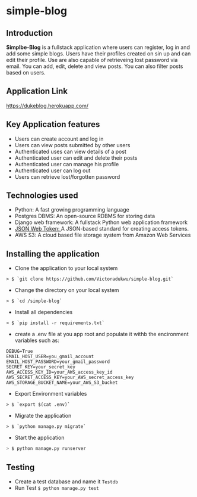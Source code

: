 # simple-blog

## Introduction
**Simplbe-Blog** is a fullstack application where users can register, log in and add some simple blogs. Users have their profiles created on sin up and can edit their profile. Use are also capable of retrieveing lost password via email. You can add, edit, delete and view posts. You can also filter posts based on users.
## __Application Link__
https://dukeblog.herokuapp.com/

## Key Application features  
* Users can create account and log in
* Users can view posts submitted by other users
* Authenticated uses can view details of a post
* Authenticated user can edit and delete their posts
* Authenticated user can manage his profile
* Authenticated user can log out
* Users can retrieve lost/forgotten password

## Technologies used
* Python: A fast growing programming language
* Postgres DBMS: An open-source RDBMS for storing data
* Django web framework: A fullstack Python web application framework
* <a href ="https://jwt.io/">JSON Web Token: </a> A JSON-based standard for creating access tokens.
* AWS S3: A cloud based file storage system from Amazon Web Services


## Installing the application 

* Clone the application to your local system
```Sh
> $ `git clone https://github.com/Victoradukwu/simple-blog.git`
```
* Change the directory on your local system
```Sh
> $ `cd /simple-blog`
```
* Install all dependencies
```Sh
> $ `pip install -r requirements.txt`
```
* create a .env file at you app root and populate it withb the encironment variables such as:
```Sh
DEBUG=True
EMAIL_HOST_USER=you_gmail_account
EMAIL_HOST_PASSWORD=your_gmail_password
SECRET_KEY=your_secret_key
AWS_ACCESS_KEY_ID=your_AWS_access_key_id
AWS_SECRET_ACCESS_KEY=your_AWS_secret_access_key
AWS_STORAGE_BUCKET_NAME=your_AWS_S3_bucket
```
* Export Environment variables
```Sh
> $ `export $(cat .env)`
```
* Migrate the application
```Sh
> $ `python manage.py migrate`
```
* Start the application
```sh
> $ python manage.py runserver
```
## Testing
* Create a test database and name it `Testdb`
* Run Test `$ python manage.py test`
